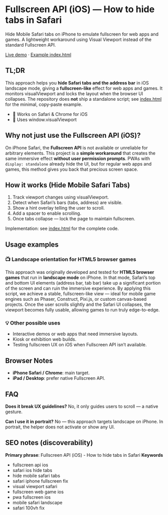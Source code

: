 # Fullscreen API (iOS) — How to hide tabs in Safari
Hide Mobile Safari tabs on iPhone to emulate fullscreen for web apps and games. A lightweight workaround using Visual Viewport instead of the standard Fullscreen API.

[Live demo](https://playgama.github.io/hide-mobile-safari-tabs/) · [Example index.html](https://github.com/Playgama/hide-mobile-safari-tabs/blob/main/index.html)

## TL;DR
This approach helps you **hide Safari tabs and the address bar** in iOS landscape mode, giving a **fullscreen-like** effect for web apps and games. It monitors visualViewport and locks the layout when the browser UI collapses. The repository does **not** ship a standalone script; see [index.html](https://github.com/Playgama/hide-mobile-safari-tabs/blob/main/index.html) for the minimal, copy‑paste example.
- 📱 Works on Safari & Chrome for iOS
- 🧠 Uses window.visualViewport

## Why not just use the Fullscreen API (iOS)?
On iPhone Safari, the **Fullscreen API** is not available or unreliable for arbitrary elements. This project is a **simple workaround** that creates the same immersive effect **without user permission prompts**.
PWAs with `display: standalone` already hide the UI, but for regular web apps and games, this method gives you back that precious screen space.

## How it works (Hide Mobile Safari Tabs)
1. Track viewport changes using visualViewport.
2. Detect when Safari’s bars (tabs, address) are visible.
3. Show a hint overlay telling the user to scroll.
4. Add a spacer to enable scrolling.
5. Once tabs collapse — lock the page to maintain fullscreen.

Implementation: see [index.html](https://github.com/Playgama/hide-mobile-safari-tabs/blob/main/index.html) for the complete code.

## Usage examples
### 📺 Landscape orientation for HTML5 browser games
This approach was originally developed and tested for **HTML5 browser games** that run in **landscape mode** on iPhone. In that mode, Safari’s top and bottom UI elements (address bar, tab bar) take up a significant portion of the screen and can ruin the immersive experience.
By applying this script, we achieve a stable, fullscreen-like view — ideal for mobile game engines such as Phaser, Construct, Pixi.js, or custom canvas-based projects. Once the user scrolls slightly and the Safari UI collapses, the viewport becomes fully usable, allowing games to run truly edge-to-edge.

### 💡 Other possible uses
- Interactive demos or web apps that need immersive layouts.
- Kiosk or exhibition web builds.
- Testing fullscreen UX on iOS when Fullscreen API isn’t available.

## Browser Notes
- **iPhone Safari / Chrome**: main target.
- **iPad / Desktop**: prefer native Fullscreen API.

## FAQ
**Does it break UX guidelines?**
No, it only guides users to scroll — a native gesture.

**Can I use it in portrait?**
No — this approach targets landscape on iPhone. In portrait, the helper does not activate or show any UI.

## SEO notes (discoverability)
**Primary phrase**: Fullscreen API (iOS) - How to hide tabs in Safari
**Keywords**
- fullscreen api ios
- safari ios hide tabs
- hide mobile safari tabs
- safari iphone fullscreen fix
- visual viewport safari
- fullscreen web game ios
- pwa fullscreen ios
- mobile safari landscape
- safari 100vh fix
